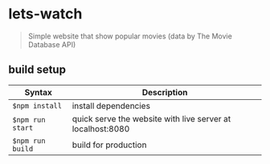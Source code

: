 # lets-watch
> Simple website that show popular movies (data by The Movie Database API)

## build setup

| Syntax | Description |
| ----------- | ----------- |
| ``$npm install`` | install dependencies |
| ``$npm run start`` | quick serve the website with live server at localhost:8080 |
| ``$npm run build`` | build for production |
